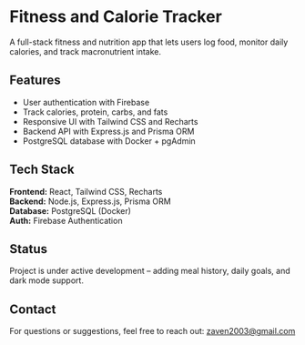 # Fitness and Calorie Tracker

A full-stack fitness and nutrition app that lets users log food, monitor daily calories, and track macronutrient intake.

##  Features
- User authentication with Firebase
- Track calories, protein, carbs, and fats
- Responsive UI with Tailwind CSS and Recharts
- Backend API with Express.js and Prisma ORM
- PostgreSQL database with Docker + pgAdmin

##  Tech Stack
**Frontend:** React, Tailwind CSS, Recharts  
**Backend:** Node.js, Express.js, Prisma ORM  
**Database:** PostgreSQL (Docker)  
**Auth:** Firebase Authentication

##  Status
Project is under active development – adding meal history, daily goals, and dark mode support.

##  Contact
For questions or suggestions, feel free to reach out: [zaven2003@gmail.com](mailto:zaven2003@gmail.com)
